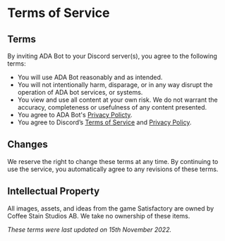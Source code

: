 # Terms of Service

## Terms

By inviting ADA Bot to your Discord server(s), you agree to the following terms:
- You will use ADA Bot reasonably and as intended.
- You will not intentionally harm, disparage, or in any way disrupt the operation of ADA bot services, or systems.
- You view and use all content at your own risk. We do not warrant the accuracy, completeness or usefulness of any content presented.
- You agree to ADA Bot's [Privacy Policty](privacy-poloicy.md).
- You agree to Discord’s [Terms of Service](https://discordapp.com/terms) and [Privacy Policy](https://discordapp.com/privacy).

## Changes
We reserve the right to change these terms at any time. By continuing to use the service, you automatically agree to any revisions of these terms.

## Intellectual Property
All images, assets, and ideas from the game Satisfactory are owned by Coffee Stain Studios AB. We take no ownership of these items.

*These terms were last updated on 15th November 2022.*
